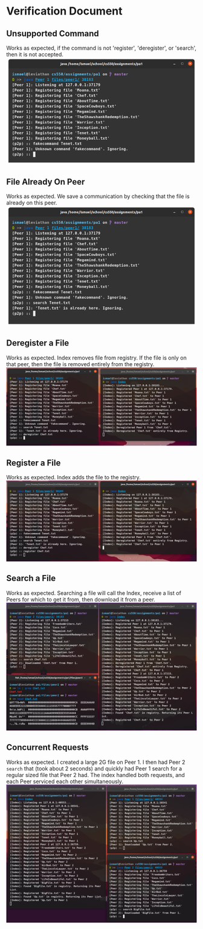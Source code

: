 # Verification Document

## Unsupported Command
Works as expected, if the command is not 'register', 'deregister', or
'search', then it is not accepted.
![badinput](screenshots/bad-command.png)

## File Already On Peer
Works as expected. We save a communication by checking that the file is already
on this peer.
![file-already-here](screenshots/file-already-on-peer.png)

## Deregister a File
Works as expected. Index removes file from registry. If the file is only on that
peer, then the file is removed entirely from the registry.
![deregister](screenshots/deregister.png)

## Register a File
Works as expected. Index adds the file to the registry.
![register](screenshots/register.png)

## Search a File
Works as expected. Searching a file will call the Index, receive a list of
Peers for which to get it from, then download it from a peer.
![search](screenshots/search.png)

## Concurrent Requests
Works as expected. I created a large 2G file on Peer 1. I then
had Peer 2 `search` that (took about 2 seconds) and quickly had Peer 1 search
for a regular sized file that Peer 2 had. The index handled both requests, and
each Peer serviced each other simultaneously.
![multiple-requests](screenshots/multiple-request.png)